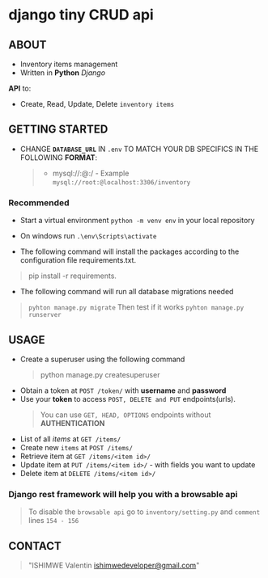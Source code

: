 # django tiny CRUD api

## ABOUT

 - Inventory items management
 - Written in **Python** *Django*

**API** to:
 - Create, Read, Update, Delete `inventory items`

## GETTING STARTED

- CHANGE **`DATABASE_URL`** IN `.env` TO MATCH YOUR DB SPECIFICS IN THE FOLLOWING **FORMAT**:
  > - mysql://<user>:<password>@<host>:<port>/<dbname> - Example `mysql://root:@localhost:3306/inventory`

### Recommended

 - Start a virtual environment `python -m venv env` in your local repository
 - On windows run `.\env\Scripts\activate`

- The following command will install the packages according to the configuration file requirements.txt.

> pip install -r requirements.

- The following command will run all database migrations needed

> `pyhton manage.py migrate`
> Then test if it works `pyhton manage.py runserver`

## USAGE

 - Create a superuser using the following command
    > python manage.py createsuperuser 
 - Obtain a token at `POST /token/` with **username** and **password**
 - Use your **token** to access `POST, DELETE and PUT` endpoints(urls).
    > You can use `GET, HEAD, OPTIONS` endpoints without **AUTHENTICATION**
 - List of all *items* at `GET /items/`
 - Create new `items` at `POST /items/`
 - Retrieve item at `GET /items/<item id>/`
 - Update item at `PUT /items/<item id>/` - with fields you want to update
 - Delete item at `DELETE /items/<item id>/`


### Django rest framework will help you with a browsable api 

 > To disable the `browsable api` go to `inventory/setting.py` and `comment` lines `154 - 156` 


## CONTACT

> "ISHIMWE Valentin <ishimwedeveloper@gmail.com>"